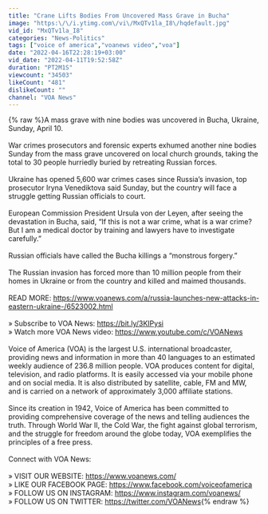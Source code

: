 ```yaml
---
title: "Crane Lifts Bodies From Uncovered Mass Grave in Bucha"
image: "https:\/\/i.ytimg.com\/vi\/MxQTv1la_I8\/hqdefault.jpg"
vid_id: "MxQTv1la_I8"
categories: "News-Politics"
tags: ["voice of america","voanews video","voa"]
date: "2022-04-16T22:28:19+03:00"
vid_date: "2022-04-11T19:52:58Z"
duration: "PT2M1S"
viewcount: "34503"
likeCount: "481"
dislikeCount: ""
channel: "VOA News"
---
```

{% raw %}A mass grave with nine bodies was uncovered in Bucha, Ukraine, Sunday, April 10.  <br /><br />War crimes prosecutors and forensic experts exhumed another nine bodies Sunday from the mass grave uncovered on local church grounds, taking the total to 30 people hurriedly buried by retreating Russian forces. <br /><br />Ukraine has opened 5,600 war crimes cases since Russia’s invasion, top prosecutor Iryna Venediktova said Sunday, but the country will face a struggle getting Russian officials to court. <br /><br />European Commission President Ursula von der Leyen, after seeing the devastation in Bucha, said, “If this is not a war crime, what is a war crime? But I am a medical doctor by training and lawyers have to investigate carefully.” <br /><br />Russian officials have called the Bucha killings a “monstrous forgery.” <br /><br />The Russian invasion has forced more than 10 million people from their homes in Ukraine or from the country and killed and maimed thousands. <br /><br />READ MORE: <a rel="nofollow" target="blank" href="https://www.voanews.com/a/russia-launches-new-attacks-in-eastern-ukraine-/6523002.html">https://www.voanews.com/a/russia-launches-new-attacks-in-eastern-ukraine-/6523002.html</a> <br /><br />» Subscribe to VOA News: <a rel="nofollow" target="blank" href="https://bit.ly/3KIPysi">https://bit.ly/3KIPysi</a><br />» Watch more VOA News video: <a rel="nofollow" target="blank" href="https://www.youtube.com/c/VOANews">https://www.youtube.com/c/VOANews</a><br /><br />Voice of America (VOA) is the largest U.S. international broadcaster, providing news and information in more than 40 languages to an estimated weekly audience of 236.8 million people. VOA produces content for digital, television, and radio platforms. It is easily accessed via your mobile phone and on social media. It is also distributed by satellite, cable, FM and MW, and is carried on a network of approximately 3,000 affiliate stations. <br /><br />Since its creation in 1942, Voice of America has been committed to providing comprehensive coverage of the news and telling audiences the truth. Through World War II, the Cold War, the fight against global terrorism, and the struggle for freedom around the globe today, VOA exemplifies the principles of a free press.<br /><br />Connect with VOA News:<br /><br />» VISIT OUR WEBSITE: <a rel="nofollow" target="blank" href="https://www.voanews.com/">https://www.voanews.com/</a><br />» LIKE OUR FACEBOOK PAGE: <a rel="nofollow" target="blank" href="https://www.facebook.com/voiceofamerica">https://www.facebook.com/voiceofamerica</a><br />» FOLLOW US ON INSTAGRAM: <a rel="nofollow" target="blank" href="https://www.instagram.com/voanews/">https://www.instagram.com/voanews/</a><br />» FOLLOW US ON TWITTER:  <a rel="nofollow" target="blank" href="https://twitter.com/VOANews">https://twitter.com/VOANews</a>{% endraw %}
